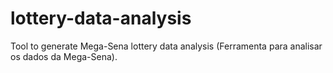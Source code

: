 # lottery-data-analysis
Tool to generate Mega-Sena lottery data analysis (Ferramenta para analisar os dados da Mega-Sena).
